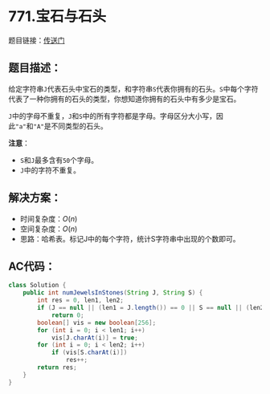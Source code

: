 # 771.宝石与石头
题目链接：[传送门](https://leetcode-cn.com/problems/jewels-and-stones/)

## 题目描述：
给定字符串`J`代表石头中宝石的类型，和字符串`S`代表你拥有的石头。`S`中每个字符代表了一种你拥有的石头的类型，你想知道你拥有的石头中有多少是宝石。

`J`中的字母不重复，`J`和`S`中的所有字符都是字母。字母区分大小写，因此`"a"`和`"A"`是不同类型的石头。

**注意**：

- `S`和`J`最多含有`50`个字母。
- `J`中的字符不重复。

## 解决方案：
- 时间复杂度：$O(n)$
- 空间复杂度：$O(n)$
- 思路：哈希表。标记J中的每个字符，统计S字符串中出现的个数即可。

## AC代码：
```java
class Solution {
	public int numJewelsInStones(String J, String S) {
		int res = 0, len1, len2;
		if (J == null || (len1 = J.length()) == 0 || S == null || (len2 = S.length()) == 0)
			return 0;
		boolean[] vis = new boolean[256];
		for (int i = 0; i < len1; i++)
			vis[J.charAt(i)] = true;
		for (int i = 0; i < len2; i++)
			if (vis[S.charAt(i)])
				res++;
		return res;
	}
}
```